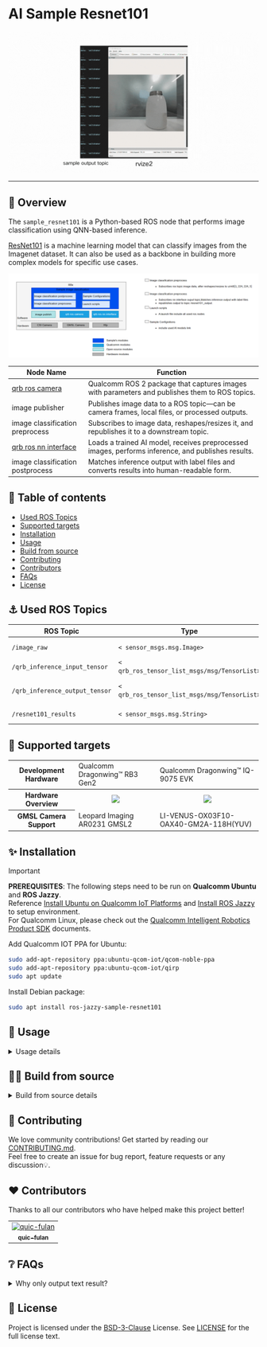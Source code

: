 

<div >
  <h1>AI Sample Resnet101</h1>
  <p align="center">
</div>

![](./resource/output.gif)

---

## 👋 Overview

The `sample_resnet101` is a Python-based ROS node that performs image classification using QNN-based inference.

[ResNet101](https://huggingface.co/qualcomm/ResNet101) is a machine learning model that can classify images from the Imagenet dataset. It can also be used as a backbone in building more complex models for specific use cases.

![image-20250723181610392](./resource/pipeline2.png)

| Node Name                                                    | Function                                                     |
| ------------------------------------------------------------ | ------------------------------------------------------------ |
| [qrb ros camera]((https://github.com/qualcomm-qrb-ros/qrb_ros_camera)) | Qualcomm ROS 2 package that captures images with parameters and publishes them to ROS topics. |
| image publisher                                              | Publishes image data to a ROS topic—can be camera frames, local files, or processed outputs. |
| image classification preprocess                              | Subscribes to image data, reshapes/resizes it, and republishes it to a downstream topic. |
| [qrb ros nn interface](https://github.com/qualcomm-qrb-ros/qrb_ros_nn_inference) | Loads a trained AI model, receives preprocessed images, performs inference, and publishes results. |
| image classification postprocess                             | Matches inference output with label files and converts results into human-readable form. |

## 🔎 Table of contents

  * [Used ROS Topics](#-apis)
  * [Supported targets](#-supported-targets)
  * [Installation](#-installation)
  * [Usage](#-usage)
  * [Build from source](#-build-from-source)
  * [Contributing](#-contributing)
  * [Contributors](#%EF%B8%8F-contributors)
  * [FAQs](#-faqs)
  * [License](#-license)

## ⚓ Used ROS Topics 

| ROS Topic                       | Type                                          | Description                    |
| ------------------------------- | --------------------------------------------- | ------------------------------ |
| `/image_raw `                   | `< sensor_msgs.msg.Image> `                   | public image info              |
| `/qrb_inference_input_tensor `  | `< qrb_ros_tensor_list_msgs/msg/TensorList> ` | preprocess message             |
| `/qrb_inference_output_tensor ` | `< qrb_ros_tensor_list_msgs/msg/TensorList> ` | nn interface result with model |
| `/resnet101_results `           | `< sensor_msgs.msg.String> `                  | model output label             |

## 🎯 Supported targets

<table >
  <tr>
    <th>Development Hardware</th>
    <td>Qualcomm Dragonwing™ RB3 Gen2</td>
    <td>Qualcomm Dragonwing™ IQ-9075 EVK</td>
  </tr>
  <tr>
    <th>Hardware Overview</th>
    <th><a href="https://www.qualcomm.com/developer/hardware/rb3-gen-2-development-kit"><img src="https://s7d1.scene7.com/is/image/dmqualcommprod/rb3-gen2-carousel?fmt=webp-alpha&qlt=85" width="180"/></a></th>
    <th><a href="https://www.qualcomm.com/products/internet-of-things/industrial-processors/iq9-series/iq-9075"><img src="https://s7d1.scene7.com/is/image/dmqualcommprod/dragonwing-IQ-9075-EVK?$QC_Responsive$&fmt=png-alpha" width="160"></a></th>
  </tr>
  <tr>
    <th>GMSL Camera Support</th>
    <td>Leopard Imaging AR0231 GMSL2</td>
    <td>LI-VENUS-OX03F10-OAX40-GM2A-118H(YUV)</td>
  </tr>
</table>



## ✨ Installation

> [!IMPORTANT]
> **PREREQUISITES**: The following steps need to be run on **Qualcomm Ubuntu** and **ROS Jazzy**.<br>
> Reference [Install Ubuntu on Qualcomm IoT Platforms](https://ubuntu.com/download/qualcomm-iot) and [Install ROS Jazzy](https://docs.ros.org/en/jazzy/index.html) to setup environment. <br>
> For Qualcomm Linux, please check out the [Qualcomm Intelligent Robotics Product SDK](https://docs.qualcomm.com/bundle/publicresource/topics/80-70018-265/introduction_1.html?vproduct=1601111740013072&version=1.4&facet=Qualcomm%20Intelligent%20Robotics%20Product%20(QIRP)%20SDK) documents.

Add Qualcomm IOT PPA for Ubuntu:

```bash
sudo add-apt-repository ppa:ubuntu-qcom-iot/qcom-noble-ppa
sudo add-apt-repository ppa:ubuntu-qcom-iot/qirp
sudo apt update
```

Install Debian package:

```bash
sudo apt install ros-jazzy-sample-resnet101
```

## 🚀 Usage

<details>
  <summary>Usage details</summary>

```bash
source /opt/ros/jazzy/setup.bash
ros2 launch sample_resnet101 launch_with_image_publisher.py
or # You can also replace this with a custom image file
ros2 launch sample_resnet101 launch_with_image_publisher.py image_path:=/usr/share/sample_resnet101_quantized/cup.jpg
or # You can launch with qrb ros camera
ros2 launch sample_resnet101 launch_with_qrb_ros_camera.py
```

When using this launch script, it will use the default parameters:

```py
DeclareLaunchArgument(
'image_path',
default_value=os.path.join(package_path, 'glasses.jpg'),
description='Path to the image file'
)

# Node for image_publisher
image_publisher_node = Node(
package='image_publisher',  
executable='image_publisher_node', 
namespace=namespace,
name='image_publisher_node', 
output='screen', 
parameters=[
{'filename': image_path},  
{'rate': 10.0},  # Set the publishing rate to 10 Hz
]
)
```

It will send local glasses.jpg file, and outputs image at `10` Hz. 

The output for these commands:

```
[INFO] [launch]: All log files can be found below /opt/.ros/log/1970-01-06-06-29-52-108238-qcs9075-iq-9075-evk-632119
[INFO] [launch]: Default logging verbosity is set to INFO
[INFO] [image_publisher_node-1]: process started with pid [632154]
[INFO] [qrb_ros_resnet101-2]: process started with pid [632155]
[INFO] [component_container-3]: process started with pid [632156]
[INFO] [qrb_ros_resnet101_posprocess-4]: process started with pid [632157]
[image_publisher_node-1] [INFO] [0000455392.470308424] [image_publisher_node]: Reset filename as '/usr/share/sample_resnet101/glasses.jpg'
[image_publisher_node-1] [INFO] [0000455392.470388059] [image_publisher_node]: File name for publishing image is: /usr/share/sample_resnet101/glasses.jpg
[image_publisher_node-1] [INFO] [0000455392.472134934] [image_publisher_node]: Flip horizontal image is: false
[image_publisher_node-1] [INFO] [0000455392.472192642] [image_publisher_node]: Flip flip_vertical image is: false
[image_publisher_node-1] [INFO] [0000455392.472981236] [image_publisher_node]: no camera_info_url exist
[component_container-3] [INFO] [0000455392.608793059] [container]: Load Library: /usr/lib/libqrb_ros_inference_node.so
[component_container-3] [INFO] [0000455392.614030976] [container]: Found class: rclcpp_components::NodeFactoryTemplate<qrb_ros::nn_inference::QrbRosInferenceNode>
[component_container-3] [INFO] [0000455392.614125194] [container]: Instantiate class: rclcpp_components::NodeFactoryTemplate<qrb_ros::nn_inference::QrbRosInferenceNode>
[component_container-3] [QRB INFO] Loading model from binary file: /opt/model/ResNet101_w8a8.bin
[component_container-3] [QRB INFO] /usr/lib/libQnnHtp.so initialize successfully
[component_container-3] /prj/qct/webtech_scratch20/mlg_user_admin/qaisw_source_repo/rel/qairt-2.34.0/release/snpe_src/avante-tools/prebuilt/dsp/hexagon-sdk-5.4.0/ipc/fastrpc/rpcmem/src/rpcmem_android.c:38:dummy call to rpcmem_init, rpcmem APIs will be used from libxdsprpc
[component_container-3] [QRB INFO] Qnn device initialize successfully
[component_container-3] [QRB INFO] Initialize Qnn graph from binary file successfully
[component_container-3] [INFO] [0000455392.796449621] [nn_inference_node]: Inference init successfully!
[INFO] [launch_ros.actions.load_composable_nodes]: Loaded node '/nn_inference_node' in container '/container'
[qrb_ros_resnet101_posprocess-4] [INFO] [0000455393.048110246] [resnet101_postprocess_node]: Initial ROS Node resnet101
[qrb_ros_resnet101_posprocess-4] [INFO] [0000455393.049362434] [resnet101_postprocess_node]: model path: /opt/model/
[qrb_ros_resnet101-2] [INFO] [0000455393.063010350] [resnet101_node]: Initial ROS Node resnet101
[component_container-3] [INFO] [0000455393.078229621] [nn_inference_node]: Got model input data, start executing inference...

```

Then you can check ROS topics with the name`/resnet101_output` in other shell terminal

```bash
ros2 topic echo /resnet101_output
data: 'sunglass

  '
```

</details>

## 👨‍💻 Build from source

<details>
  <summary>Build from source details</summary>

Install dependencies

```
sudo apt install ros-jazzy-rclpy \
  ros-jazzy-sensor-msgs \
  ros-jazzy-std-msgs \
  ros-jazzy-cv-bridge \
  ros-jazzy-ament-index-python \
  ros-jazzy-qrb-ros-tensor-list-msgs \
  python3-opencv \
  python3-numpy \
  ros-jazzy-image-publisher \
  ros-jazzy-qrb-ros-nn-inference \
  ros-jazzy-qrb-ros-camera \
  ros-jazzy-image-publisher
```

Download the source code and build with colcon

```bash
source /opt/ros/jazzy/setup.bash
git clone https://github.com/qualcomm-qrb-ros/qrb_ros_samples.git
cd ai_vision/sample_resnet101
colcon build
```

Run and debug

```bash
source install/setup.bash
ros2 launch sample_resnet101 launch_with_image_publisher.py
```

</details>

## 🤝 Contributing

We love community contributions! Get started by reading our [CONTRIBUTING.md](CONTRIBUTING.md).<br>
Feel free to create an issue for bug report, feature requests or any discussion💡.

## ❤️ Contributors

Thanks to all our contributors who have helped make this project better!

<table>
  <tr>
    <td align="center"><a href="https://github.com/quic-fulan"><img src="https://avatars.githubusercontent.com/u/129727781?v=4" width="100" height="100" alt="quic-fulan"/><br /><sub><b>quic-fulan</b></sub></a></td>
  </tr>
</table>


## ❔ FAQs

<details>
<summary>Why only output text result?</summary><br>
Post-processed text output is useful for integration into other ROS-based demo samples.
</details>


## 📜 License

Project is licensed under the [BSD-3-Clause](https://spdx.org/licenses/BSD-3-Clause.html) License. See [LICENSE](./LICENSE) for the full license text.
